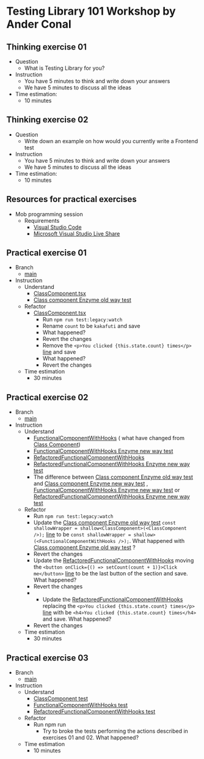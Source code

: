 # Testing Library 101 Workshop by Ander Conal

## Thinking exercise 01

* Question
    * What is Testing Library for you?
* Instruction
    * You have 5 minutes to think and write down your answers
    * We have 5 minutes to discuss all the ideas
* Time estimation:
    * 10 minutes

## Thinking exercise 02

* Question
    * Write down an example on how would you currently write a Frontend test
* Instruction
    * You have 5 minutes to think and write down your answers
    * We have 5 minutes to discuss all the ideas
* Time estimation:
    * 10 minutes

## Resources for practical exercises

* Mob programming session
    * Requirements
        * [Visual Studio Code](https://code.visualstudio.com/)
        * [Microsoft Visual Studio Live Share](https://marketplace.visualstudio.com/items?itemName=MS-vsliveshare.vsliveshare)

## Practical exercise 01

* Branch
    * [main](https://github.com/anderconal/testing-library-101-ts-workshop/tree/main)
* Instruction
    * Understand
        * [ClassComponent.tsx](https://github.com/anderconal/testing-library-101-ts-workshop/blob/main/src/ClassComponent/ClassComponent.tsx)
        * [Class component Enzyme old way test](https://github.com/anderconal/testing-library-101-ts-workshop/blob/main/src/TestsLegacy/TestsLegacy.tsx#L14)
    * Refactor
        * [ClassComponent.tsx](https://github.com/anderconal/testing-library-101-ts-workshop/blob/main/src/ClassComponent/ClassComponent.tsx)
            * Run `npm run test:legacy:watch`
            * Rename `count` to be `kakafuti` and save
            * What happened?
            * Revert the changes
            * Remove
              the `<p>You clicked {this.state.count} times</p>` [line](https://github.com/anderconal/testing-library-101-ts-workshop/blob/main/src/ClassComponent/ClassComponent.tsx#L18)
              and save
            * What happened?
            * Revert the changes
    * Time estimation
        * 30 minutes

## Practical exercise 02

* Branch
    * [main](https://github.com/anderconal/testing-library-101-ts-workshop/tree/main)
* Instruction
    * Understand
        * [FunctionalComponentWithHooks](https://github.com/anderconal/testing-library-101-ts-workshop/blob/main/src/FunctionalComponentWithHooks/FunctionalComponentWithHooks.tsx) (
          what have changed
          from [Class Component]([ClassComponent.tsx](https://github.com/anderconal/testing-library-101-ts-workshop/blob/main/src/ClassComponent/ClassComponent.tsx)))
        * [FunctionalComponentWithHooks Enzyme new way test](https://github.com/anderconal/testing-library-101-ts-workshop/blob/main/src/TestsLegacy/TestsLegacy.tsx#L40)
        * [RefactoredFunctionalComponentWithHooks](https://github.com/anderconal/testing-library-101-ts-workshop/blob/main/src/FunctionalComponentWithHooks/RefactoredFunctionalComponentWithHooks.tsx)
        * [RefactoredFunctionalComponentWithHooks Enzyme new way test](https://github.com/anderconal/testing-library-101-ts-workshop/blob/main/src/TestsLegacy/TestsLegacy.tsx#L54)
        * The difference
          between [Class component Enzyme old way test](https://github.com/anderconal/testing-library-101-ts-workshop/blob/main/src/TestsLegacy/TestsLegacy.tsx#L14)
          and [Class component Enzyme new way test](https://github.com/anderconal/testing-library-101-ts-workshop/blob/main/src/TestsLegacy/TestsLegacy.tsx#L28)
          , [FunctionalComponentWithHooks Enzyme new way test](https://github.com/anderconal/testing-library-101-ts-workshop/blob/main/src/TestsLegacy/TestsLegacy.tsx#L40)
          or [RefactoredFunctionalComponentWithHooks Enzyme new way test](https://github.com/anderconal/testing-library-101-ts-workshop/blob/main/src/TestsLegacy/TestsLegacy.tsx#L54)
    * Refactor
        * Run `npm run test:legacy:watch`
        * Update
          the [Class component Enzyme old way test](https://github.com/anderconal/testing-library-101-ts-workshop/blob/main/src/TestsLegacy/TestsLegacy.tsx#L14) `const shallowWrapper = shallow<ClassComponent>(<ClassComponent />);` [line](https://github.com/anderconal/testing-library-101-ts-workshop/blob/main/src/TestsLegacy/TestsLegacy.tsx#L16)
          to be `const shallowWrapper = shallow>(<FunctionalComponentWithHooks />);`. What happened
          with [Class component Enzyme old way test](https://github.com/anderconal/testing-library-101-ts-workshop/blob/main/src/TestsLegacy/TestsLegacy.tsx#L14)
          ?
        * Revert the changes
        * Update
          the [RefactoredFunctionalComponentWithHooks](https://github.com/anderconal/testing-library-101-ts-workshop/blob/main/src/FunctionalComponentWithHooks/RefactoredFunctionalComponentWithHooks.tsx)
          moving
          the `<button onClick={() => setCount(count + 1)}>Click me</button>` [line](https://github.com/anderconal/testing-library-101-ts-workshop/blob/main/src/FunctionalComponentWithHooks/RefactoredFunctionalComponentWithHooks.tsx#L9)
          to be the last button of the section and save. What happened?
        * Revert the changes
        *
            * Update
              the [RefactoredFunctionalComponentWithHooks](https://github.com/anderconal/testing-library-101-ts-workshop/blob/main/src/FunctionalComponentWithHooks/RefactoredFunctionalComponentWithHooks.tsx)
              replacing
              the `<p>You clicked {this.state.count} times</p>` [line](https://github.com/anderconal/testing-library-101-ts-workshop/blob/main/src/FunctionalComponentWithHooks/RefactoredFunctionalComponentWithHooks.tsx#L8)
              with be `<h4>You clicked {this.state.count} times</h4>` and save. What happened?
        * Revert the changes
    * Time estimation
        * 30 minutes

## Practical exercise 03

* Branch
    * [main](https://github.com/anderconal/testing-library-101-ts-workshop/tree/main)
* Instruction
    * Understand
        * [ClassComponent test](https://github.com/anderconal/testing-library-101-ts-workshop/blob/main/src/ClassComponent/ClassComponent.test.tsx)
        * [FunctionalComponentWithHooks test](https://github.com/anderconal/testing-library-101-ts-workshop/blob/main/src/FunctionalComponentWithHooks/FunctionalComponentWithHooks.test.tsx)
        * [RefactoredFunctionalComponentWithHooks test](https://github.com/anderconal/testing-library-101-ts-workshop/blob/main/src/FunctionalComponentWithHooks/RefactoredFunctionalComponentWithHooks..test.tsx)
    * Refactor
        * Run npm run
            * Try to broke the tests performing the actions described in exercises 01 and 02. What happened?
    * Time estimation
        * 10 minutes